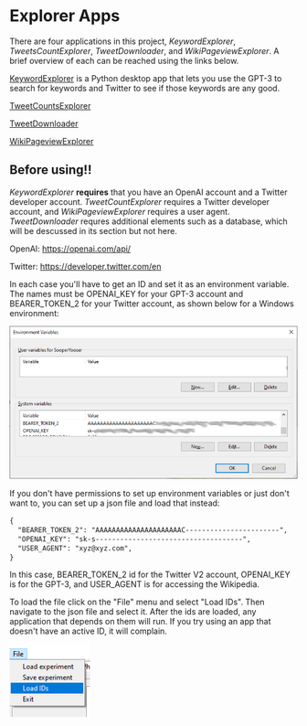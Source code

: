 Explorer Apps
====================================
There are four applications in this project, _KeywordExplorer_, _TweetsCountExplorer_, _TweetDownloader_, and _WikiPageviewExplorer_. A brief overview of each can be reached using the links below. 

[KeywordExplorer](./markup/KeywordExplorer.md) is a Python desktop app that lets you use the GPT-3 to search for keywords and Twitter to see if those keywords are any good.

[TweetCountsExplorer](./markup/TweetsCountExplorer.md)

[TweetDownloader](./markup/TweetDownloader.md)

[WikiPageviewExplorer](./markup/WikiPageviewExplorer.md)

## Before using!!
_KeywordExplorer_ **requires** that you have an OpenAI account and a Twitter developer account. _TweetCountExplorer_ requires a Twitter developer account, and _WikiPageviewExplorer_ requires a user agent. _TweetDownloader_ requres additional elements such as a database, which will be descussed in its section but not here.

OpenAI: https://openai.com/api/

Twitter: https://developer.twitter.com/en

In each case you'll have to get an ID and set it as an environment variable. The names must be OPENAI_KEY for your GPT-3 account and BEARER_TOKEN_2 for your Twitter account, as shown below for a Windows environment:

![Environment variables](./images/environment_vars.png)

If you don't have permissions to set up environment variables or just don't want to, you can set up a json file and load that instead:

```angular2html
{
  "BEARER_TOKEN_2": "AAAAAAAAAAAAAAAAAAAAAC-----------------------",
  "OPENAI_KEY": "sk-s------------------------------------",
  "USER_AGENT": "xyz@xyz.com",
}
```

In this case, BEARER_TOKEN_2 id for the Twitter V2 account, OPENAI_KEY is for the GPT-3, and USER_AGENT is for accessing the Wikipedia. 

To load the file click on the "File" menu and select "Load IDs". Then navigate to the json file and select it. After the ids are loaded, any application that depends on them will run. If you try using an app that doesn't have an active ID, it will complain.

![LoadID](./images/load_id.png)
